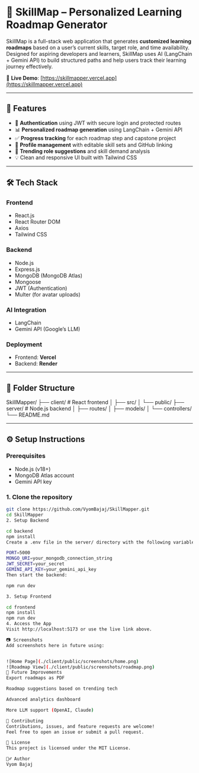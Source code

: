 # 🚀 SkillMap – Personalized Learning Roadmap Generator

SkillMap is a full-stack web application that generates **customized learning roadmaps** based on a user’s current skills, target role, and time availability. Designed for aspiring developers and learners, SkillMap uses AI (LangChain + Gemini API) to build structured paths and help users track their learning journey effectively.

🔗 **Live Demo**: [https://skillmapper.vercel.app](https://skillmapper.vercel.app)

---

## 🧠 Features

- 🔐 **Authentication** using JWT with secure login and protected routes
- 📊 **Personalized roadmap generation** using LangChain + Gemini API
- ✅ **Progress tracking** for each roadmap step and capstone project
- 👤 **Profile management** with editable skill sets and GitHub linking
- 📌 **Trending role suggestions** and skill demand analysis
- 💡 Clean and responsive UI built with Tailwind CSS

---

## 🛠️ Tech Stack

### Frontend
- React.js
- React Router DOM
- Axios
- Tailwind CSS

### Backend
- Node.js
- Express.js
- MongoDB (MongoDB Atlas)
- Mongoose
- JWT (Authentication)
- Multer (for avatar uploads)

### AI Integration
- LangChain
- Gemini API (Google’s LLM)

### Deployment
- Frontend: **Vercel**
- Backend: **Render**

---

## 📂 Folder Structure

SkillMapper/
├── client/ # React frontend
│ ├── src/
│ └── public/
├── server/ # Node.js backend
│ ├── routes/
│ ├── models/
│ └── controllers/
└── README.md

---

## ⚙️ Setup Instructions

### Prerequisites
- Node.js (v18+)
- MongoDB Atlas account
- Gemini API key

### 1. Clone the repository
```bash
git clone https://github.com/VyomBajaj/SkillMapper.git
cd SkillMapper
2. Setup Backend

cd backend
npm install
Create a .env file in the server/ directory with the following variables:

PORT=5000
MONGO_URI=your_mongodb_connection_string
JWT_SECRET=your_secret
GEMINI_API_KEY=your_gemini_api_key
Then start the backend:

npm run dev

3. Setup Frontend

cd frontend
npm install
npm run dev
4. Access the App
Visit http://localhost:5173 or use the live link above.

📷 Screenshots
Add screenshots here in future using:


![Home Page](./client/public/screenshots/home.png)
![Roadmap View](./client/public/screenshots/roadmap.png)
📌 Future Improvements
Export roadmaps as PDF

Roadmap suggestions based on trending tech

Advanced analytics dashboard

More LLM support (OpenAI, Claude)

🤝 Contributing
Contributions, issues, and feature requests are welcome!
Feel free to open an issue or submit a pull request.

📄 License
This project is licensed under the MIT License.

🙋‍♂️ Author
Vyom Bajaj
